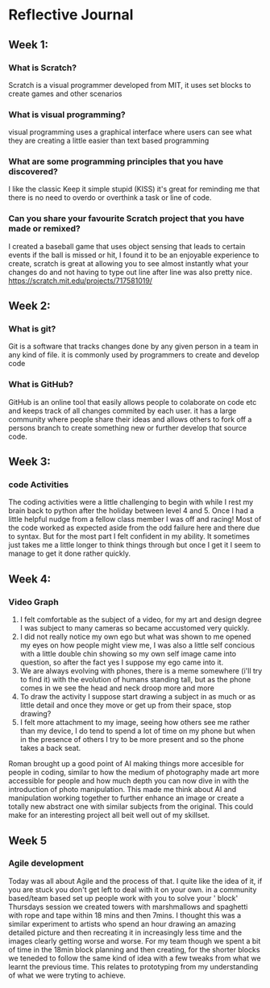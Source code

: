 # Reflective Journal

## Week 1:

### What is Scratch?
Scratch is a visual programmer developed from MIT, it uses set blocks to create games and other scenarios
### What is visual programming?
visual programming uses a graphical interface where users can see what they are creating a little easier than text based programming 
### What are some programming principles that you have discovered?
I like the classic Keep it simple stupid (KISS) it's great for reminding me that there is no need to overdo or overthink a task or line of code.
### Can you share your favourite Scratch project that you have made or remixed?
I created a baseball game that uses object sensing that leads to certain events if the ball is missed or hit, I found it to be an enjoyable experience to create, scratch is great at allowing you to see almost instantly what your changes do and not having to type out line after line was also pretty nice.
https://scratch.mit.edu/projects/717581019/
## Week 2:

### What is git?
Git is a  software that tracks changes done by any given person in a team in any kind of file. it is commonly used by programmers to create and develop code
### What is GitHub?
GitHub is an online tool that easily allows people to colaborate on code etc and keeps track of all changes commited by each user. it has a large community where people share their ideas and allows others to fork off a persons branch to create something new or further develop that source code.

## Week 3:

### code Activities
The coding activities were a little challenging to begin with while I rest my brain back to python after the holiday between level 4 and 5. Once I had a little helpful nudge from a fellow class member I was off and racing! Most of the code worked as expected aside from the odd failure here and there due to syntax. But for the most part I felt confident in my ability. It sometimes just takes me a little longer to think things through but once I get it I seem to manage to get it done rather quickly.

## Week 4:
### Video Graph
1. I felt comfortable as the subject of a video, for my art and design degree I was subject to many cameras so became accustomed very quickly.
2. I did not really notice my own ego but what was shown to me opened my eyes on how people might view me, I was also a little self concious with a little double chin showing so my own self image came into question, so after the fact yes I suppose my ego came into it.
3. We are always evolving with phones, there is a meme somewhere (i'll try to find it) with the evolution of humans standing tall, but as the phone comes in we see the head and neck droop more and more 
4. To draw the activity I suppose start drawing a subject in as much or as little detail and once they move or get up from their space, stop drawing?
5. I felt more attachment to my image, seeing how others see me rather than my device, I do tend to spend a lot of time on my phone but when in the presence of others I try to be more present and so the phone takes a back seat.

Roman brought up a good point of AI making things more accesible for people in coding, similar to how the medium of photography made art more accessible for people and how much depth you can now dive in with the introduction of photo manipulation. This made me think about AI and manipulation working together to further enhance an image or create a totally new abstract one with similar subjects from the original. This could make for an interesting project all beit well out of my skillset.

## Week 5
### Agile development
Today was all about Agile and the process of that. I quite like the idea of it, if you are stuck you don't get left to deal with it on your own. in a community based/team based set up people work with you to solve your ' block' 
Thursdays session we created towers with marshmallows and spaghetti with rope and tape within 18 mins and then 7mins. I thought this was a similar experiment to artists who spend an hour drawing an amazing detailed picture and then recreating it in increasingly less time and the images clearly getting worse and worse. For my team though we spent a bit of time in the 18min block planning and then creating, for the shorter blocks we teneded to follow the same kind of idea with  a few tweaks from what we learnt the previous time. This relates to prototyping from my understanding of what we were tryting to achieve.
